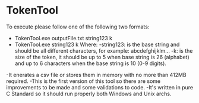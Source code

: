 # TokenTool
To execute please follow one of the following two formats:
  - TokenTool.exe outputFile.txt string123 k
  - TokenTool.exe string123 k
Where:
  -string123: is the base string and should be all different characters, for example: abcdefghijklm...
  -k: is the size of the token, it should be up to 5 when base string is 26 (alphabet) and up to 6 characters when the base string is 10 (0-9 digits).
  
-It enerates a csv file or stores them in memory with no more than 412MB required.
-This is the first version of this tool so there are some improvements to be made and some validations to code.
-It's written in pure C Standard so it should run properly both Windows and Unix archs.
